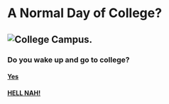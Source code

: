 # A Normal Day of College?

## ![College Campus.](download2.jpeg)
### Do you wake up and go to college?

#### [Yes](/opt1yes.md)
#### [HELL NAH!](/opt1no.md)